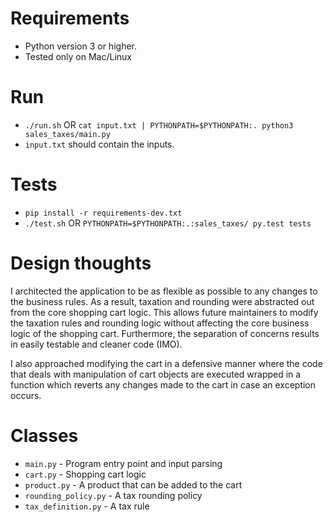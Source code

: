 # Requirements
* Python version 3 or higher.
* Tested only on Mac/Linux

# Run
* `./run.sh` OR `cat input.txt | PYTHONPATH=$PYTHONPATH:. python3 sales_taxes/main.py`
* `input.txt` should contain the inputs.

# Tests
* `pip install -r requirements-dev.txt`
* `./test.sh` OR `PYTHONPATH=$PYTHONPATH:.:sales_taxes/ py.test tests`

# Design thoughts

I architected the application to be as flexible as possible to any changes 
to the business rules. As a result, taxation and rounding were abstracted out
from the core shopping cart logic. This allows future maintainers to modify
the taxation rules and rounding logic without affecting the core business logic
of the shopping cart. Furthermore, the separation of concerns results in easily
testable and cleaner code (IMO).

I also approached modifying the cart in a defensive manner where the code
that deals with manipulation of cart objects are executed wrapped in a function
which reverts any changes made to the cart in case an exception occurs.

# Classes

* `main.py` - Program entry point and input parsing
* `cart.py` - Shopping cart logic
* `product.py` - A product that can be added to the cart
* `rounding_policy.py` - A tax rounding policy 
* `tax_definition.py` - A tax rule 
